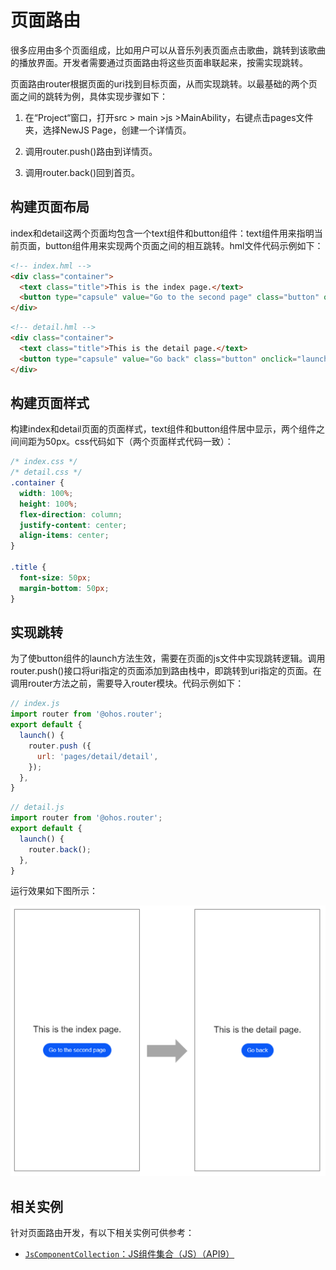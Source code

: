 # 页面路由

很多应用由多个页面组成，比如用户可以从音乐列表页面点击歌曲，跳转到该歌曲的播放界面。开发者需要通过页面路由将这些页面串联起来，按需实现跳转。


页面路由router根据页面的uri找到目标页面，从而实现跳转。以最基础的两个页面之间的跳转为例，具体实现步骤如下：


1. 在“Project“窗口，打开src &gt; main &gt;js &gt;MainAbility，右键点击pages文件夹，选择NewJS Page，创建一个详情页。

2. 调用router.push()路由到详情页。

3. 调用router.back()回到首页。


## 构建页面布局

index和detail这两个页面均包含一个text组件和button组件：text组件用来指明当前页面，button组件用来实现两个页面之间的相互跳转。hml文件代码示例如下：

```html
<!-- index.hml -->
<div class="container">
  <text class="title">This is the index page.</text>
  <button type="capsule" value="Go to the second page" class="button" onclick="launch"></button>
</div>
```

```html
<!-- detail.hml -->
<div class="container">
  <text class="title">This is the detail page.</text>
  <button type="capsule" value="Go back" class="button" onclick="launch"></button>
</div>
```


## 构建页面样式

构建index和detail页面的页面样式，text组件和button组件居中显示，两个组件之间间距为50px。css代码如下（两个页面样式代码一致）：

```css
/* index.css */
/* detail.css */
.container {
  width: 100%;
  height: 100%;
  flex-direction: column;
  justify-content: center;
  align-items: center;
}

.title {
  font-size: 50px;
  margin-bottom: 50px;
}
```


## 实现跳转

为了使button组件的launch方法生效，需要在页面的js文件中实现跳转逻辑。调用router.push()接口将uri指定的页面添加到路由栈中，即跳转到uri指定的页面。在调用router方法之前，需要导入router模块。代码示例如下：

```js
// index.js
import router from '@ohos.router';
export default {
  launch() {
    router.push ({
      url: 'pages/detail/detail',
    });
  },
}
```

```js
// detail.js
import router from '@ohos.router';
export default {
  launch() {
    router.back();
  },
}
```

运行效果如下图所示：

![zh-cn_image_0000001070707559](figures/zh-cn_image_0000001070707559.png)


## 相关实例

针对页面路由开发，有以下相关实例可供参考：

- [`JsComponentCollection`：JS组件集合（JS）（API9）](https://gitee.com/openharmony/applications_app_samples/tree/OpenHarmony-4.0-Release/code/UI/JsComponentClollection/JsComponentCollection)

